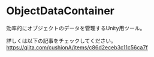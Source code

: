 # ObjectDataContainer
効率的にオブジェクトのデータを管理するUnity用ツール。

詳しくは以下の記事をチェックしてください。
https://qiita.com/cushionA/items/c86d2eceb3c11c56ca7f
